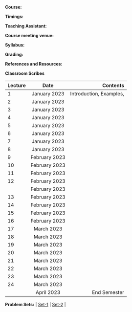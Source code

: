 
**Course:** 

**Timings:** 

**Teaching Assistant:** 

**Course meeting venue:** 

**Syllabus:**  

**Grading:** 

**References and Resources:**

**Classroom Scribes**


| Lecture   | Date   | Contents     |
| :------------- | :----------: | -----------: |
| 1|   January 2023  | Introduction, Examples,  |
| 2| January 2023|   |
| 3|   January 2023  |  |
| 4| January 2023 |  |
| 5|   January 2023  |   |
| 6| January 2023 |   |
| 7|   January 2023  |  |
| 8| January 2023 |   |
| 9|   February 2023  |  |
| 10| February 2023 |   |
| 11|   February 2023  |  |
| 12| February 2023 |   |
| |   February 2023  |  |
| 13|   February 2023  |  |
| 14| February 2023 |   |
| 15|   February 2023  |  |
| 16| February 2023 |   |
| 17|   March 2023  |  |
| 18| March 2023 |    |
| 19|   March 2023  |  |
| 20| March 2023 |   |
| 21|   March 2023  |  |
| 22| March 2023 |   |
| 23|   March 2023  |  |
| 24| March 2023 |  |
|   | April 2023 | End Semester |

**Problem Sets:** | [Set-1]() | [Set-2]() | 
